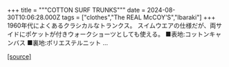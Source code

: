 +++
title = """COTTON SURF TRUNKS"""
date = 2024-08-30T10:06:28.000Z
tags = ["clothes","The REAL McCOY'S","Ibaraki"]
+++
1960年代によくあるクラシカルなトランクス。 スイムウエアの仕様だが、両サイドにポケットが付きウォークショーツとしても使える。 ■表地:コットンキャンバス ■裏地:ポリエステルニット ...

[[source]](https://the-realmccoys.ocnk.net/product/651)
